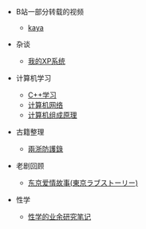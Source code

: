 - B站一部分转载的视频

  - [kaya](bilibili_videos/kaya.md)
- 杂谈
  - [我的XP系统](xp/xp.md)
- 计算机学习
  - [C++学习](cpp/cpp_learning.md)
  - [计算机网络](computer_network/computer_network.md)
  - [计算机组成原理](Principles_of_Computer_Organization/Principles_of_Computer_Organization.md)
- 古籍整理
  - [兩浙防護錄](Zhejiang/Zhejiang.md)
- 老剧回顾
  - [东京爱情故事(東京ラブストーリー)](oldshow/oldmemory.md)
- 性学
  - [性学的业余研究笔记](Sexology/sexology)

